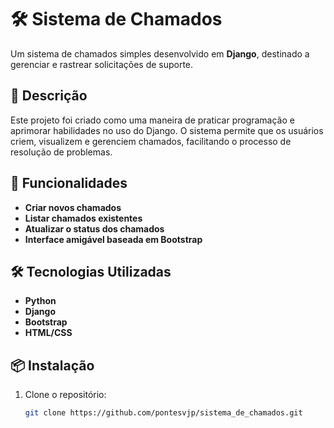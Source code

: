# 🛠 Sistema de Chamados

Um sistema de chamados simples desenvolvido em **Django**, destinado a gerenciar e rastrear solicitações de suporte.

## 📜 Descrição

Este projeto foi criado como uma maneira de praticar programação e aprimorar habilidades no uso do Django. O sistema permite que os usuários criem, visualizem e gerenciem chamados, facilitando o processo de resolução de problemas.

## 🚀 Funcionalidades

- **Criar novos chamados**
- **Listar chamados existentes**
- **Atualizar o status dos chamados**
- **Interface amigável baseada em Bootstrap**

## 🛠 Tecnologias Utilizadas

- **Python**
- **Django**
- **Bootstrap**
- **HTML/CSS**

## 📦 Instalação

1. Clone o repositório:
   ```bash
   git clone https://github.com/pontesvjp/sistema_de_chamados.git
